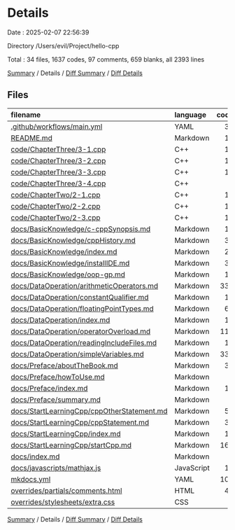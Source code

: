 # Details

Date : 2025-02-07 22:56:39

Directory /Users/evil/Project/hello-cpp

Total : 34 files,  1637 codes, 97 comments, 659 blanks, all 2393 lines

[Summary](results.md) / Details / [Diff Summary](diff.md) / [Diff Details](diff-details.md)

## Files
| filename | language | code | comment | blank | total |
| :--- | :--- | ---: | ---: | ---: | ---: |
| [.github/workflows/main.yml](/.github/workflows/main.yml) | YAML | 34 | 0 | 9 | 43 |
| [README.md](/README.md) | Markdown | 12 | 0 | 9 | 21 |
| [code/ChapterThree/3-1.cpp](/code/ChapterThree/3-1.cpp) | C++ | 16 | 10 | 5 | 31 |
| [code/ChapterThree/3-2.cpp](/code/ChapterThree/3-2.cpp) | C++ | 10 | 10 | 3 | 23 |
| [code/ChapterThree/3-3.cpp](/code/ChapterThree/3-3.cpp) | C++ | 17 | 14 | 3 | 34 |
| [code/ChapterThree/3-4.cpp](/code/ChapterThree/3-4.cpp) | C++ | 9 | 14 | 6 | 29 |
| [code/ChapterTwo/2-1.cpp](/code/ChapterTwo/2-1.cpp) | C++ | 10 | 10 | 4 | 24 |
| [code/ChapterTwo/2-2.cpp](/code/ChapterTwo/2-2.cpp) | C++ | 12 | 10 | 6 | 28 |
| [code/ChapterTwo/2-3.cpp](/code/ChapterTwo/2-3.cpp) | C++ | 14 | 10 | 5 | 29 |
| [docs/BasicKnowledge/c-cppSynopsis.md](/docs/BasicKnowledge/c-cppSynopsis.md) | Markdown | 16 | 0 | 14 | 30 |
| [docs/BasicKnowledge/cppHistory.md](/docs/BasicKnowledge/cppHistory.md) | Markdown | 30 | 0 | 29 | 59 |
| [docs/BasicKnowledge/index.md](/docs/BasicKnowledge/index.md) | Markdown | 22 | 0 | 14 | 36 |
| [docs/BasicKnowledge/installIDE.md](/docs/BasicKnowledge/installIDE.md) | Markdown | 32 | 0 | 15 | 47 |
| [docs/BasicKnowledge/oop-gp.md](/docs/BasicKnowledge/oop-gp.md) | Markdown | 12 | 0 | 10 | 22 |
| [docs/DataOperation/arithmeticOperators.md](/docs/DataOperation/arithmeticOperators.md) | Markdown | 335 | 0 | 94 | 429 |
| [docs/DataOperation/constantQualifier.md](/docs/DataOperation/constantQualifier.md) | Markdown | 13 | 0 | 7 | 20 |
| [docs/DataOperation/floatingPointTypes.md](/docs/DataOperation/floatingPointTypes.md) | Markdown | 68 | 0 | 46 | 114 |
| [docs/DataOperation/index.md](/docs/DataOperation/index.md) | Markdown | 13 | 0 | 4 | 17 |
| [docs/DataOperation/operatorOverload.md](/docs/DataOperation/operatorOverload.md) | Markdown | 115 | 0 | 39 | 154 |
| [docs/DataOperation/readingIncludeFiles.md](/docs/DataOperation/readingIncludeFiles.md) | Markdown | 14 | 0 | 11 | 25 |
| [docs/DataOperation/simpleVariables.md](/docs/DataOperation/simpleVariables.md) | Markdown | 339 | 0 | 125 | 464 |
| [docs/Preface/aboutTheBook.md](/docs/Preface/aboutTheBook.md) | Markdown | 30 | 0 | 25 | 55 |
| [docs/Preface/howToUse.md](/docs/Preface/howToUse.md) | Markdown | 5 | 0 | 2 | 7 |
| [docs/Preface/index.md](/docs/Preface/index.md) | Markdown | 10 | 0 | 7 | 17 |
| [docs/Preface/summary.md](/docs/Preface/summary.md) | Markdown | 9 | 0 | 6 | 15 |
| [docs/StartLearningCpp/cppOtherStatement.md](/docs/StartLearningCpp/cppOtherStatement.md) | Markdown | 52 | 0 | 30 | 82 |
| [docs/StartLearningCpp/cppStatement.md](/docs/StartLearningCpp/cppStatement.md) | Markdown | 36 | 0 | 21 | 57 |
| [docs/StartLearningCpp/index.md](/docs/StartLearningCpp/index.md) | Markdown | 11 | 0 | 5 | 16 |
| [docs/StartLearningCpp/startCpp.md](/docs/StartLearningCpp/startCpp.md) | Markdown | 161 | 0 | 86 | 247 |
| [docs/index.md](/docs/index.md) | Markdown | 4 | 0 | 4 | 8 |
| [docs/javascripts/mathjax.js](/docs/javascripts/mathjax.js) | JavaScript | 18 | 0 | 1 | 19 |
| [mkdocs.yml](/mkdocs.yml) | YAML | 103 | 16 | 10 | 129 |
| [overrides/partials/comments.html](/overrides/partials/comments.html) | HTML | 49 | 2 | 4 | 55 |
| [overrides/stylesheets/extra.css](/overrides/stylesheets/extra.css) | CSS | 6 | 1 | 0 | 7 |

[Summary](results.md) / Details / [Diff Summary](diff.md) / [Diff Details](diff-details.md)